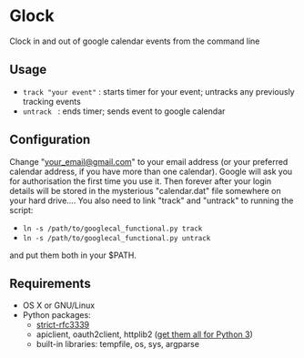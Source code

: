 Glock
=====

Clock in and out of google calendar events from the command line

## **Usage**

* `track "your event"`  : starts timer for your event; untracks any previously tracking events
* `untrack `            : ends timer; sends event to google calendar

## **Configuration**

Change "your_email@gmail.com" to your email address (or your preferred calendar address, if you have more than one calendar).
Google will ask you for authorisation the first time you use it. Then forever after your login details will be stored in the mysterious "calendar.dat" file somewhere on your hard drive....
You also need to link "track" and "untrack" to running the script:

* `ln -s /path/to/googlecal_functional.py track`
* `ln -s /path/to/googlecal_functional.py untrack`

and put them both in your $PATH.

## **Requirements**

* OS X or GNU/Linux
* Python packages:
  * [strict-rfc3339](https://pypi.python.org/pypi/strict-rfc3339)
  * apiclient, oauth2client, httplib2 ([get them all for Python 3](https://github.com/enorvelle/GoogleApiPython3x))
  * built-in libraries: tempfile, os, sys, argparse
